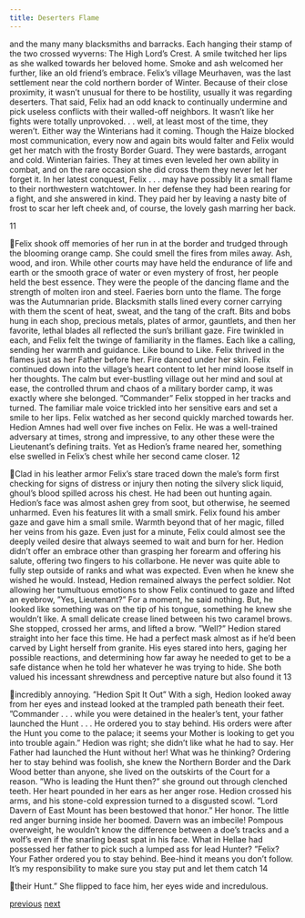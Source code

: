 ```yaml
---
title: Deserters Flame
---
```

and the many many blacksmiths and barracks. Each hanging their stamp of the
two crossed wyverns: The High Lord’s Crest. A smile twitched her lips as she
walked towards her beloved home. Smoke and ash welcomed her further, like an
old friend’s embrace.
Felix’s village Meurhaven, was the last settlement near the cold northern
border of Winter. Because of their close proximity, it wasn’t unusual for there to
be hostility, usually it was regarding deserters. That said, Felix had an odd knack
to continually undermine and pick useless conflicts with their walled-off
neighbors. It wasn’t like her fights were totally unprovoked. . . well, at least most
of the time, they weren’t. Either way the Winterians had it coming.
Though the Haize blocked most communication, every now and again bits
would falter and Felix would get her match with the frosty Border Guard. They
were bastards, arrogant and cold. Winterian fairies. They at times even leveled
her own ability in combat, and on the rare occasion she did cross them they never
let her forget it. In her latest conquest, Felix . . . may have possibly lit a small
flame to their northwestern watchtower. In her defense they had been rearing for
a fight, and she answered in kind. They paid her by leaving a nasty bite of frost to
scar her left cheek and, of course, the lovely gash marring her back.

11

Felix shook off memories of her run in at the border and trudged through
the blooming orange camp. She could smell the fires from miles away. Ash,
wood, and iron. While other courts may have held the endurance of life and earth
or the smooth grace of water or even mystery of frost, her people held the best
essence. They were the people of the dancing flame and the strength of molten
iron and steel. Faeries born unto the flame.
The forge was the Autumnarian pride. Blacksmith stalls lined every
corner carrying with them the scent of heat, sweat, and the tang of the craft. Bits
and bobs hung in each shop, precious metals, plates of armor, gauntlets, and then
her favorite, lethal blades all reflected the sun’s brilliant gaze. Fire twinkled in
each, and Felix felt the twinge of familiarity in the flames. Each like a calling,
sending her warmth and guidance. Like bound to Like. Felix thrived in the
flames just as her Father before her. Fire danced under her skin.
Felix continued down into the village’s heart content to let her mind loose
itself in her thoughts. The calm but ever-bustling village out her mind and soul at
ease, the controlled thrum and chaos of a military border camp, it was exactly
where she belonged.
”Commander”
Felix stopped in her tracks and turned. The familiar male voice trickled
into her sensitive ears and set a smile to her lips. Felix watched as her second
quickly marched towards her. Hedion Amnes had well over five inches on Felix.
He was a well-trained adversary at times, strong and impressive, to any other
these were the Lieutenant’s defining traits. Yet as Hedion’s frame neared her,
something else swelled in Felix’s chest while her second came closer.
12

Clad in his leather armor Felix’s stare traced down the male’s form first
checking for signs of distress or injury then noting the silvery slick liquid,
ghoul’s blood spilled across his chest. He had been out hunting again. Hedion’s
face was almost ashen grey from soot, but otherwise, he seemed unharmed. Even
his features lit with a small smirk. Felix found his amber gaze and gave him a
small smile. Warmth beyond that of her magic, filled her veins from his gaze.
Even just for a minute, Felix could almost see the deeply veiled desire that
always seemed to wait and burn for her. Hedion didn’t offer an embrace other
than grasping her forearm and offering his salute, offering two fingers to his
collarbone. He never was quite able to fully step outside of ranks and what was
expected. Even when he knew she wished he would. Instead, Hedion remained
always the perfect soldier. Not allowing her tumultuous emotions to show Felix
continued to gaze and lifted an eyebrow,
”Yes, Lieutenant?”
For a moment, he said nothing. But, he looked like something was on the
tip of his tongue, something he knew she wouldn’t like. A small delicate crease
lined between his two caramel brows. She stopped, crossed her arms, and lifted a
brow.
”Well?”
Hedion stared straight into her face this time. He had a perfect mask
almost as if he’d been carved by Light herself from granite. His eyes stared into
hers, gaging her possible reactions, and determining how far away he needed to
get to be a safe distance when he told her whatever he was trying to hide. She
both valued his incessant shrewdness and perceptive nature but also found it
13

incredibly annoying.
”Hedion Spit It Out”
With a sigh, Hedion looked away from her eyes and instead looked at the
trampled path beneath their feet.
”Commander . . . while you were detained in the healer’s tent, your father
launched the Hunt . . . He ordered you to stay behind. His orders were after the
Hunt you come to the palace; it seems your Mother is looking to get you into
trouble again.”
Hedion was right; she didn’t like what he had to say. Her Father had
launched the Hunt without her! What was he thinking? Ordering her to stay
behind was foolish, she knew the Northern Border and the Dark Wood better
than anyone, she lived on the outskirts of the Court for a reason. ”Who is leading
the Hunt then?” she ground out through clenched teeth. Her heart pounded in her
ears as her anger rose.
Hedion crossed his arms, and his stone-cold expression turned to a
disgusted scowl.
”Lord Davern of East Mount has been bestowed that honor.”
Her honor. The little red anger burning inside her boomed. Davern was
an imbecile! Pompous overweight, he wouldn’t know the difference between a
doe’s tracks and a wolf’s even if the snarling beast spat in his face. What in
Hellae had possessed her father to pick such a lumped ass for lead Hunter?
”Felix? Your Father ordered you to stay behind. Bee-hind it means you
don’t follow. It’s my responsibility to make sure you stay put and let them catch
14

their Hunt.”
She flipped to face him, her eyes wide and incredulous.

[previous](desertflame-1.html)
[next](desertflame-3.html)
